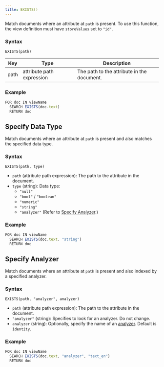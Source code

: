 ```yaml
---
title: EXISTS()
---
```


Match documents where an attribute at `path` is present. To use this function, the view definition must have `storeValues` set to `"id"`.

### Syntax

`EXISTS(path)`

| Key  | Type                    | Description                                 |
|------|-------------------------|---------------------------------------------|
| path | attribute path expression | The path to the attribute in the document. |


### Example

```js
FOR doc IN viewName
  SEARCH EXISTS(doc.text)
  RETURN doc
```

## Specify Data Type

Match documents where an attribute at `path` is present and also matches the specified data type.

### Syntax

`EXISTS(path, type)`

- `path` (attribute path expression): The path to the attribute in the document.
- `type` (string): Data type:
  - `"null"`
  - `"bool"` / `"boolean"`
  - `"numeric"`
  - `"string"`
  - `"analyzer"` (Refer to [Specify Analyzer](#specify-analyzer).)

### Example

```js
FOR doc IN viewName
  SEARCH EXISTS(doc.text, "string")
  RETURN doc
```

## Specify Analyzer

Match documents where an attribute at `path` is present and also indexed by a specified analyzer.

### Syntax

`EXISTS(path, "analyzer", analyzer)`

- `path` (attribute path expression): The path to the attribute in the document.
- `"analyzer"` (string): Specifies to look for an analyzer. Do not change.
- `analyzer` (string): Optionally, specify the name of an [analyzer](../../analyzers/index.md). Default is `identity`.

### Example

```js
FOR doc IN viewName
  SEARCH EXISTS(doc.text, "analyzer", "text_en")
  RETURN doc
```
